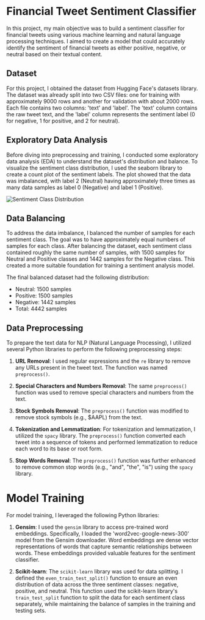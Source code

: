 # Financial Tweet Sentiment Classifier

In this project, my main objective was to build a sentiment classifier for financial tweets using various machine learning and natural language processing techniques. I aimed to create a model that could accurately identify the sentiment of financial tweets as either positive, negative, or neutral based on their textual content.

## Dataset

For this project, I obtained the dataset from Hugging Face's datasets library. The dataset was already split into two CSV files: one for training with approximately 9000 rows and another for validation with about 2000 rows. Each file contains two columns: 'text' and 'label'. The 'text' column contains the raw tweet text, and the 'label' column represents the sentiment label (0 for negative, 1 for positive, and 2 for neutral).

## Exploratory Data Analysis

Before diving into preprocessing and training, I conducted some exploratory data analysis (EDA) to understand the dataset's distribution and balance. To visualize the sentiment class distribution, I used the seaborn library to create a count plot of the sentiment labels. The plot showed that the data was imbalanced, with label 2 (Neutral) having approximately three times as many data samples as label 0 (Negative) and label 1 (Positive).

![Sentiment Class Distribution](https://github.com/yemialabipurpose/Financial_Tweet_Sentiment_Classifier/assets/37623664/6485f2a0-e6ea-4c5f-b49b-0dfed2fa8aca)

## Data Balancing

To address the data imbalance, I balanced the number of samples for each sentiment class. The goal was to have approximately equal numbers of samples for each class. After balancing the dataset, each sentiment class contained roughly the same number of samples, with 1500 samples for Neutral and Positive classes and 1442 samples for the Negative class. This created a more suitable foundation for training a sentiment analysis model.

The final balanced dataset had the following distribution:

- Neutral: 1500 samples
- Positive: 1500 samples
- Negative: 1442 samples
- Total: 4442 samples

## Data Preprocessing

To prepare the text data for NLP (Natural Language Processing), I utilized several Python libraries to perform the following preprocessing steps:

1. **URL Removal**: I used regular expressions and the `re` library to remove any URLs present in the tweet text. The function was named `preprocess()`.

2. **Special Characters and Numbers Removal**: The same `preprocess()` function was used to remove special characters and numbers from the text.

3. **Stock Symbols Removal**: The `preprocess()` function was modified to remove stock symbols (e.g., $AAPL) from the text.

4. **Tokenization and Lemmatization**: For tokenization and lemmatization, I utilized the `spacy` library. The `preprocess()` function converted each tweet into a sequence of tokens and performed lemmatization to reduce each word to its base or root form.

5. **Stop Words Removal**: The `preprocess()` function was further enhanced to remove common stop words (e.g., "and", "the", "is") using the `spacy` library.


# Model Training

For model training, I leveraged the following Python libraries:

1. **Gensim**: I used the `gensim` library to access pre-trained word embeddings. Specifically, I loaded the 'word2vec-google-news-300' model from the Gensim downloader. Word embeddings are dense vector representations of words that capture semantic relationships between words. These embeddings provided valuable features for the sentiment classifier.

2. **Scikit-learn**: The `scikit-learn` library was used for data splitting. I defined the `even_train_test_split()` function to ensure an even distribution of data across the three sentiment classes: negative, positive, and neutral. This function used the scikit-learn library's `train_test_split` function to split the data for each sentiment class separately, while maintaining the balance of samples in the training and testing sets.



